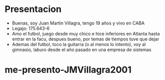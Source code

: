 # Presentacion

- Buenas, soy Juan Martin Villagra, tengo 19 años y vivo en CABA
- Legajo: 175.643-6
- Amo el futbol, juego desde muy chico e hice inferiores en Atlanta hasta entrar en la facu, despues bueno, por temas de tiempos tuve que dejar
- Ademas del futbol, toco la guitarra (o al menos lo intento), voy al gimnasio, laburo desde el año pasado en una empresa de sistemas 

# me-presento-JMVillagra2001
